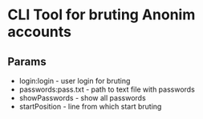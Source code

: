 ﻿# CLI Tool for bruting Anonim accounts

## Params
* login:login - user login for bruting
* passwords:pass.txt - path to text file with passwords
* showPasswords - show all passwords
* startPosition - line from which start bruting